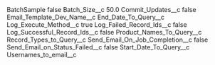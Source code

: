 <?xml version="1.0" encoding="UTF-8"?>
<CustomMetadata xmlns="http://soap.sforce.com/2006/04/metadata" xmlns:xsi="http://www.w3.org/2001/XMLSchema-instance" xmlns:xsd="http://www.w3.org/2001/XMLSchema">
    <label>BatchSample</label>
    <protected>false</protected>
    <values>
        <field>Batch_Size__c</field>
        <value xsi:type="xsd:double">50.0</value>
    </values>
    <values>
        <field>Commit_Updates__c</field>
        <value xsi:type="xsd:boolean">false</value>
    </values>
    <values>
        <field>Email_Template_Dev_Name__c</field>
        <value xsi:nil="true"/>
    </values>
    <values>
        <field>End_Date_To_Query__c</field>
        <value xsi:nil="true"/>
    </values>
    <values>
        <field>Log_Execute_Method__c</field>
        <value xsi:type="xsd:boolean">true</value>
    </values>
    <values>
        <field>Log_Failed_Record_Ids__c</field>
        <value xsi:type="xsd:boolean">false</value>
    </values>
    <values>
        <field>Log_Successful_Record_Ids__c</field>
        <value xsi:type="xsd:boolean">false</value>
    </values>
    <values>
        <field>Product_Names_To_Query__c</field>
        <value xsi:nil="true"/>
    </values>
    <values>
        <field>Record_Types_to_Query__c</field>
        <value xsi:nil="true"/>
    </values>
    <values>
        <field>Send_Email_On_Job_Completion__c</field>
        <value xsi:type="xsd:boolean">false</value>
    </values>
    <values>
        <field>Send_Email_on_Status_Failed__c</field>
        <value xsi:type="xsd:boolean">false</value>
    </values>
    <values>
        <field>Start_Date_To_Query__c</field>
        <value xsi:nil="true"/>
    </values>
    <values>
        <field>Usernames_to_email__c</field>
        <value xsi:nil="true"/>
    </values>
</CustomMetadata>
